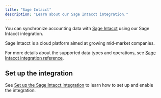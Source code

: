 ```yaml
---
title: "Sage Intacct"
description: "Learn about our Sage Intacct integration."
---
```


You can synchronize accounting data with <a  class="external" href="https://www.sage.com/en-gb/sage-business-cloud/intacct/" target="_blank">Sage Intacct</a> using our Sage Intacct integration.

Sage Intacct is a cloud platform aimed at growing mid-market companies.

For more details about the supported data types and operations, see [Sage Intacct integration reference](/integrations/accounting/sage-intacct/sage-intacct-integration-reference).

## Set up the integration

See [Set up the Sage Intacct integration](/integrations/accounting/sage-intacct/accounting-sage-intacct-setup) to learn how to set up and enable the integration.
